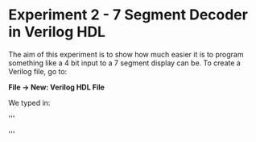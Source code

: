 # Experiment 2 - 7 Segment Decoder in Verilog HDL

The aim of this experiment is to show how much easier it is to program something like a 4 bit input to a 7 segment display can be. To create a Verilog file, go to:

**File -> New: Verilog HDL File**

We typed in:

'''

'''
